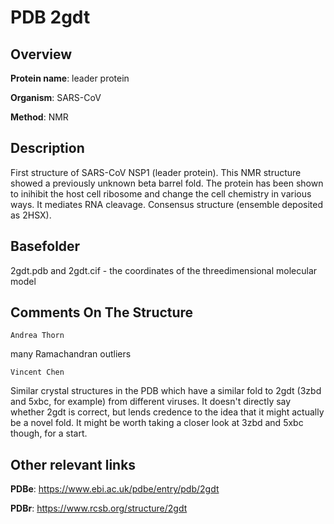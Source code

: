 # PDB 2gdt

## Overview

**Protein name**: leader protein

**Organism**: SARS-CoV

**Method**: NMR

## Description

First structure of SARS-CoV NSP1 (leader protein). This NMR structure showed a previously unknown beta barrel fold. The protein has been shown to inihibit the host cell ribosome and change the cell chemistry in various ways. It mediates RNA cleavage. Consensus structure (ensemble deposited as 2HSX).

## Basefolder

2gdt.pdb and 2gdt.cif - the coordinates of the threedimensional molecular model


## Comments On The Structure
`Andrea Thorn`

many Ramachandran outliers

`Vincent Chen`

Similar crystal structures in the PDB which have a similar fold to 2gdt (3zbd and 5xbc, for example) from different viruses.  It doesn't directly say whether 2gdt is correct, but lends credence to the idea that it might actually be a novel fold.  It might be worth taking a closer look at 3zbd and 5xbc though, for a start.



## Other relevant links 
**PDBe**:  https://www.ebi.ac.uk/pdbe/entry/pdb/2gdt
 
**PDBr**: https://www.rcsb.org/structure/2gdt 
